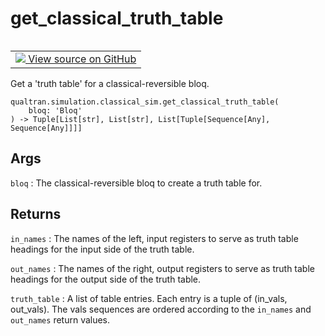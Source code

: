 # get_classical_truth_table


<table class="tfo-notebook-buttons tfo-api nocontent" align="left">
<td>
  <a target="_blank" href="https://github.com/quantumlib/Qualtran/blob/main/qualtran/simulation/classical_sim.py#L218-L252">
    <img src="https://www.tensorflow.org/images/GitHub-Mark-32px.png" />
    View source on GitHub
  </a>
</td>
</table>



Get a 'truth table' for a classical-reversible bloq.


<pre class="devsite-click-to-copy prettyprint lang-py tfo-signature-link">
<code>qualtran.simulation.classical_sim.get_classical_truth_table(
    bloq: 'Bloq'
) -> Tuple[List[str], List[str], List[Tuple[Sequence[Any], Sequence[Any]]]]
</code></pre>



<!-- Placeholder for "Used in" -->


<h2 class="add-link">Args</h2>

`bloq`<a id="bloq"></a>
: The classical-reversible bloq to create a truth table for.




<h2 class="add-link">Returns</h2>

`in_names`<a id="in_names"></a>
: The names of the left, input registers to serve as truth table headings for
  the input side of the truth table.

`out_names`<a id="out_names"></a>
: The names of the right, output registers to serve as truth table headings
  for the output side of the truth table.

`truth_table`<a id="truth_table"></a>
: A list of table entries. Each entry is a tuple of (in_vals, out_vals).
  The vals sequences are ordered according to the `in_names` and `out_names` return
  values.


